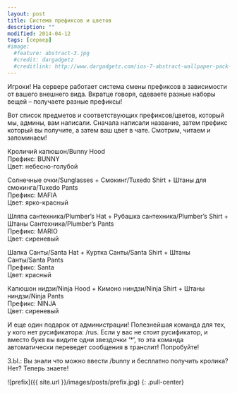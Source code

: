 ```yaml
---
layout: post
title: Система префиксов и цветов
description: ""
modified: 2014-04-12
tags: [сервер]
#image:
  #feature: abstract-3.jpg
  #credit: dargadgetz
  #creditlink: http://www.dargadgetz.com/ios-7-abstract-wallpaper-pack-for-iphone-5-and-ipod-touch-retina/
---
```


Игроки! На сервере работает система смены префиксов в зависимости от вашего внешнего вида. Вкратце говоря, одеваете разные наборы вещей – получаете разные префиксы!
<!-- more -->
Вот список предметов и соответствующих префиксов/цветов, который мы, админы, вам написали. Сначала написали название, затем префикс который вы получите, а затем ваш цвет в чате. Смотрим, читаем и запоминаем!

Кроличий капюшон/Bunny Hood<br/>
Префикс: BUNNY<br/>
Цвет: небесно-голубой

Солнечные очки/Sunglasses + Смокинг/Tuxedo Shirt + Штаны для смокинга/Tuxedo Pants<br/>
Префикс: MAFIA<br/>
Цвет: ярко-красный

Шляпа сантехника/Plumber’s Hat + Рубашка сантехника/Plumber’s Shirt + Штаны Сантехника/Plumber’s Pants<br/>
Префикс: MARIO<br/>
Цвет: сиреневый

Шапка Санты/Santa Hat + Куртка Санты/Santa Shirt + Штаны Санты/Santa Pants<br/>
Префикс: Santa<br/>
Цвет: красный

Капюшон нидзи/Ninja Hood + Кимоно ниндзи/Ninja Shirt + Штаны ниндзи/Ninja Pants<br/>
Префикс: NINJA<br/>
Цвет: сиреневый

И еще один подарок от администрации! Полезнейшая команда для тех, у кого нет русификатора: /rus. Если у вас не стоит русификатор, и вместо букв вы видите одни звездочки ‘*’, то эта команда автоматически переведет сообщения в транслит! Попробуйте!

З.Ы.: Вы знали что можно ввести /bunny и бесплатно получить кролика? Нет? Теперь знаете!

![prefix]({{ site.url }}/images/posts/prefix.jpg)
{: .pull-center}

